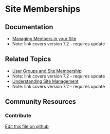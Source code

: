 # Site Memberships

## Documentation

* [Managing Members in your Site](https://portal.liferay.dev/docs/7-2/user/-/knowledge_base/u/managing-members-in-your-site)
* Note: link covers version 7.2 - requires update

## Related Topics

* [User Groups and Site Membership](https://portal.liferay.dev/docs/7-2/user/-/knowledge_base/u/user-groups-and-site-membership)
* Note: link covers version 7.2 - requires update
* [Understanding Site Management](https://portal.liferay.dev/docs/7-2/user/-/knowledge_base/u/understanding-site-management)
* Note: link covers version 7.2 - requires update

## Community Resources


### Contribute

[Edit this file on github](https://github.com/olafk/controlpanel-documentation-docs/blob/master/md/73en/com_liferay_site_memberships_web_portlet_SiteMembershipsPortlet.md)
